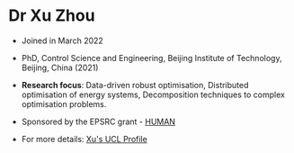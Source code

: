 # Dr Xu Zhou 

* Joined in March 2022

* PhD, Control Science and Engineering, Beijing Institute of Technology, Beijing, China (2021)

* **Research focus**: Data-driven robust optimisation, Distributed optimisation of energy systems, Decomposition techniques to complex optimisation problems. 

* Sponsored by the EPSRC grant - [HUMAN](https://gow.epsrc.ukri.org/NGBOViewGrant.aspx?GrantRef=EP/T022930/1) 

* For more details: [Xu's UCL Profile](https://profiles.ucl.ac.uk/93691-xu-zhou)